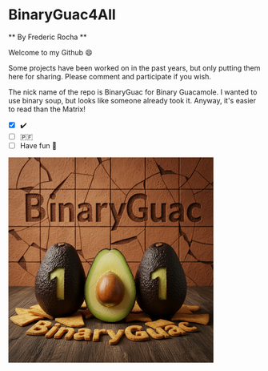 # BinaryGuac4All

** By Frederic Rocha **

Welcome to my Github :smile:

Some projects have been worked on in the past years, but only putting them here for sharing.
Please comment and participate if you wish.

The nick name of the repo is BinaryGuac for Binary Guacamole.
I wanted to use binary soup, but looks like someone already took it.
Anyway, it's easier to read than the Matrix!



- [x] :heavy_check_mark:
- [ ] 🇵🇫
- [ ] Have fun :tada:

![BinaryGual Logo](avocado.png)
